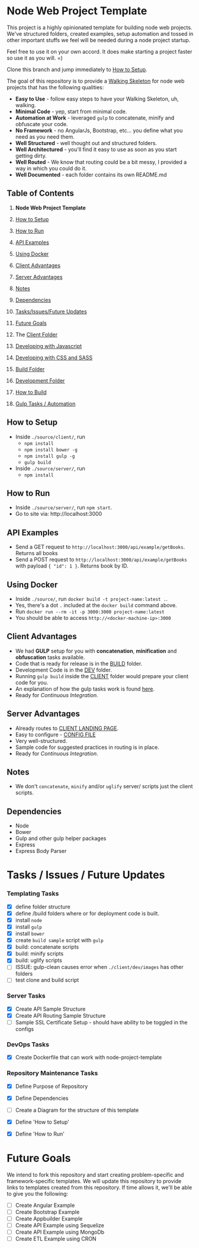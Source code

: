 # Node Web Project Template
This project is a highly opinionated template for building node web projects. We've structured folders, created examples, setup automation and tossed in other important stuffs we feel will be needed during a node project startup. 

Feel free to use it on your own accord. It does make starting a project faster so use it as you will. =)

Clone this branch and jump immediately to [How to Setup](https://github.com/RedTint/node-web-project-template#how-to-setup).

The goal of this repository is to provide a [Walking Skeleton](http://c2.com/cgi/wiki?WalkingSkeleton) for node web projects that has the following qualities:

* **Easy to Use** - follow easy steps to have your Walking Skeleton, uh, walking.
* **Minimal Code** - yep, start from minimal code.
* **Automation at Work** - leveraged `gulp` to concatenate, minify and obfuscate your code.
* **No Framework** - no AngularJs, Bootstrap, etc... you define what you need as you need them.
* **Well Structured** - well thought out and structured folders.
* **Well Architectured** - you'll find it easy to use as soon as you start getting dirty.
* **Well Routed** - We know that routing could be a bit messy, I provided a way in which you could do it.
* **Well Documented** - each folder contains its own README.md

## Table of Contents
1. **Node Web Project Template**

  1. [How to Setup](https://github.com/RedTint/node-web-project-template#how-to-setup)

  2. [How to Run](https://github.com/RedTint/node-web-project-template#how-to-run)

  3. [API Examples](https://github.com/RedTint/node-web-project-template#api-examples)

  4. [Using Docker](https://github.com/RedTint/node-web-project-template#using-docker)
  
  5. [Client Advantages](https://github.com/RedTint/node-web-project-template#client-advantages)

  6. [Server Advantages](https://github.com/RedTint/node-web-project-template#server-advantages)

  7. [Notes](https://github.com/RedTint/node-web-project-template#notes)

  8. [Dependencies](https://github.com/RedTint/node-web-project-template#dependencies)

  9. [Tasks/Issues/Future Updates](https://github.com/RedTint/node-web-project-template#tasks--issues--future-updates)

  10. [Future Goals](https://github.com/RedTint/node-web-project-template#future-goals)

2. The [Client Folder](https://github.com/RedTint/node-web-project-template/tree/master/source/client)

  1. [Developing with Javascript](https://github.com/RedTint/node-web-project-template/tree/master/source/client#developing-with-javascript)

  2. [Developing with CSS and SASS](https://github.com/RedTint/node-web-project-template/tree/master/source/client#developing-with-css-and-sass)

  3. [Build Folder](https://github.com/RedTint/node-web-project-template/tree/master/source/client#build-folder)

  4. [Development Folder](https://github.com/RedTint/node-web-project-template/tree/master/source/client#development-folder)

  5. [How to Build](https://github.com/RedTint/node-web-project-template/tree/master/source/client#how-to-build)

  6. [Gulp Tasks / Automation](https://github.com/RedTint/node-web-project-template/tree/master/source/client#gulp-tasks--automation)

## How to Setup
- Inside `./source/client/`, run 
  - `npm install`
  - `npm install bower -g`
  - `npm install gulp -g`
  - `gulp build`
- Inside `./source/server/`, run 
  - `npm install`


## How to Run
- Inside `./source/server/`, run `npm start`.
- Go to site via: http://localhost:3000


## API Examples
- Send a GET request to `http://localhost:3000/api/example/getBooks`. Returns all books
- Send a POST request to `http://localhost:3000/api/example/getBooks` with payload `{ "id": 1 }`. Returns book by ID.

## Using Docker
- Inside `./source/`, run `docker build -t project-name:latest .`.
- Yes, there's a dot `.` included at the `docker build` command above.
- Run `docker run --rm -it -p 3000:3000 project-name:latest`
- You should be able to access `http://<docker-machine-ip>:3000`

## Client Advantages
- We had **GULP** setup for you with **concatenation**, **minification** and **obfuscation** tasks available.
- Code that is ready for release is in the [BUILD](./source/client/build) folder.
- Development Code is in the [DEV](./source/client/dev) folder.
- Running `gulp build` inside the [CLIENT](./source/client) folder would prepare your client code for you.
- An explanation of how the gulp tasks work is found [here](./source/client/README.md).
- Ready for *Continuous Integration*.


## Server Advantages
- Already routes to [CLIENT LANDING PAGE](./source/client/dev/index.html).
- Easy to configure - [CONFIG FILE](./source/server/configs/config.json)
- Very well-structured.
- Sample code for suggested practices in routing is in place.
- Ready for *Continuous Integration*.

## Notes
- We don't `concatenate`, `minify` and/or `uglify` server/ scripts just the client scripts.

## Dependencies
- Node
- Bower
- Gulp and other gulp helper packages
- Express
- Express Body Parser

# Tasks / Issues / Future Updates

### Templating Tasks

- [x] define folder structure
- [x] define /build folders where or for deployment code is built.
- [x] install `node`
- [x] install `gulp`
- [x] install `bower` 
- [x] create `build sample` script with `gulp`
- [x] build: concatenate scripts
- [x] build: minify scripts
- [x] build: uglify scripts
- [ ] ISSUE: gulp-clean causes error when `./client/dev/images` has other folders
- [ ] test clone and build script

### Server Tasks

- [x] Create API Sample Structure
- [x] Create API Routing Sample Structure
- [ ] Sample SSL Certificate Setup - should have ability to be toggled in the configs

### DevOps Tasks

- [x] Create Dockerfile that can work with node-project-template

### Repository Maintenance Tasks

- [x] Define Purpose of Repository
- [x] Define Dependencies
- [ ] Create a Diagram for the structure of this template
- [x] Define 'How to Setup'
- [x] Define 'How to Run'


# Future Goals
We intend to fork this repository and start creating problem-specific and framework-specific templates. We will update this repository to provide links to templates created from this repository. If time allows it, we'll be able to give you the following:

- [ ] Create Angular Example
- [ ] Create Bootstrap Example
- [ ] Create Appbuilder Example
- [ ] Create API Example using Sequelize
- [ ] Create API Example using MongoDb
- [ ] Create ETL Example using CRON

